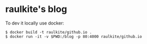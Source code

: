 raulkite's blog
========

To dev it locally use docker:

```
$ docker build -t raulkite/github.io .
$ docker run -it -v $PWD:/blog -p 80:4000 raulkite/github.io
```

